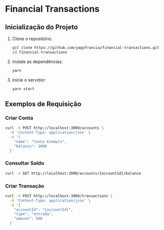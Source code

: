 # Financial Transactions

## Inicialização do Projeto

1. Clone o repositório:

   ```bash
   git clone https://github.com/yagofrancia/financial-transactions.git
   cd financial-transactions
   ```

2. Instale as dependências:

   ```bash
   yarn
   ```

3. Inicie o servidor:
   ```bash
   yarn start
   ```

## Exemplos de Requisição

### Criar Conta

```bash
curl -X POST http://localhost:3000/accounts \
  -H 'Content-Type: application/json' \
  -d '{
    "name": "Conta Exemplo",
    "balance": 1000
  }'
```

### Consultar Saldo

```bash
curl -X GET http://localhost:3000/accounts/{accountId}/balance
```

### Criar Transação

```bash
curl -X POST http://localhost:3000/transactions \
  -H 'Content-Type: application/json' \
  -d '{
    "accountId": "{accountId}",
    "type": "entrada",
    "amount": 500
  }'
```
